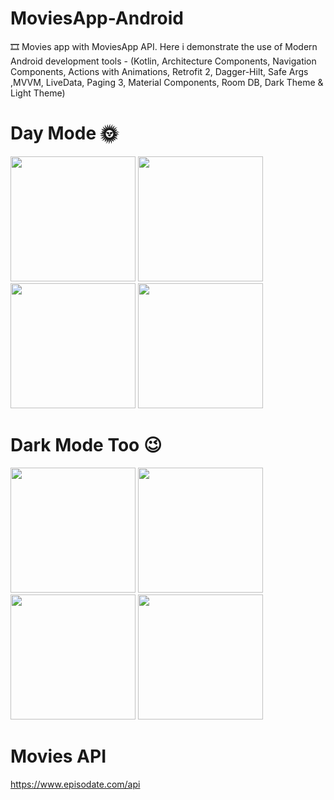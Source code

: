 # MoviesApp-Android

🎞 Movies app with MoviesApp API. Here i demonstrate the use of Modern Android 
development tools - (Kotlin, Architecture Components,
Navigation Components,
Actions with Animations, Retrofit 2,
Dagger-Hilt, Safe Args ,MVVM,
LiveData, Paging 3,
Material Components, Room DB,
Dark Theme & Light Theme)

# Day Mode 🌞

<img src="https://user-images.githubusercontent.com/25154589/119812745-18b29d80-bf06-11eb-9742-f7a4067707ec.png" width="200" />

<img src="https://user-images.githubusercontent.com/25154589/120212674-e67ba580-c24f-11eb-9a07-8c1f65c293db.png" width="200" />

<img src="https://user-images.githubusercontent.com/25154589/120306667-b1269480-c2ef-11eb-85b0-de4b4b5348c8.png" width="200" />

<img src="https://user-images.githubusercontent.com/25154589/120212779-0743fb00-c250-11eb-9c55-b6f22ce1f245.png" width="200" />


# Dark Mode Too 😉

<img src="https://user-images.githubusercontent.com/25154589/119813053-73e49000-bf06-11eb-972c-ce15d42f7896.png" width="200" />

<img src="https://user-images.githubusercontent.com/25154589/120305969-ff876380-c2ee-11eb-81b2-02f575a8a5a6.png" width="200" />

<img src="https://user-images.githubusercontent.com/25154589/120212939-45d9b580-c250-11eb-8744-a39b767b6a4d.png" width="200" />

<img src="https://user-images.githubusercontent.com/25154589/120213163-86393380-c250-11eb-8302-31eb4a7ac5d9.png" width="200" />


# Movies API

https://www.episodate.com/api


